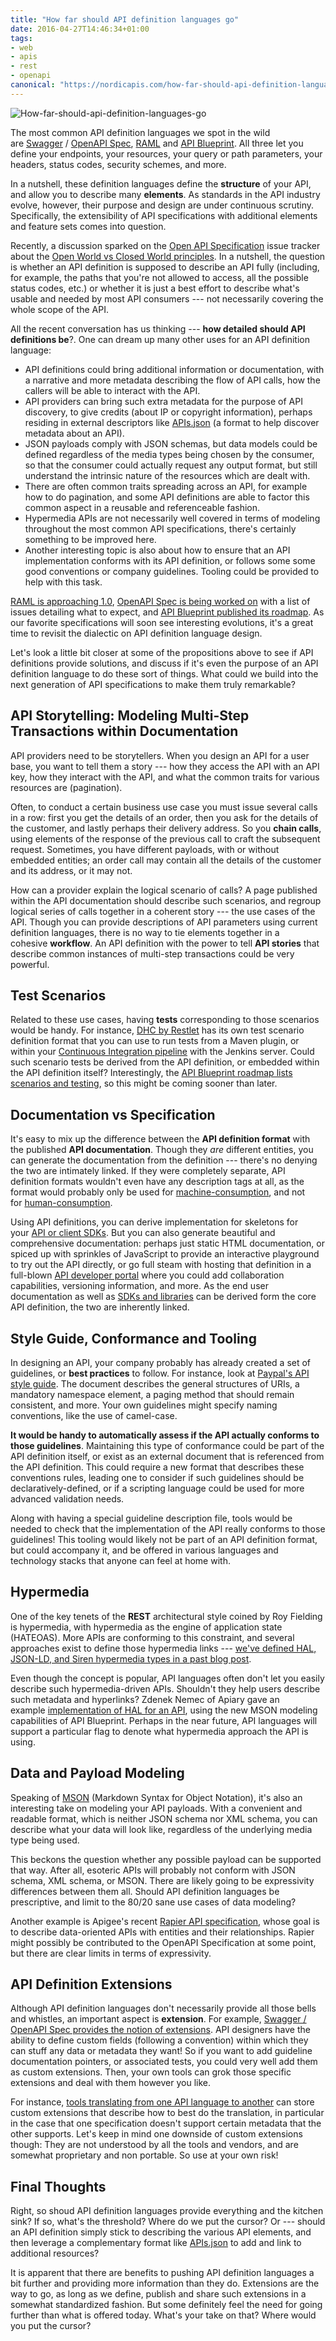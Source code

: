 ```yaml
---
title: "How far should API definition languages go"
date: 2016-04-27T14:46:34+01:00
tags:
- web
- apis
- rest
- openapi
canonical: "https://nordicapis.com/how-far-should-api-definition-languages-go/"
---
```


![How-far-should-api-definition-languages-go](https://nordicapis.com/wp-content/uploads/How-far-should-api-definition-languages-go-1.png)

The most common API definition languages we spot in the wild are [Swagger](https://swagger.io/) / [OpenAPI Spec](https://openapis.org/), [RAML](https://raml.org/) and [API Blueprint](https://apiblueprint.org/). All three let you define your endpoints, your resources, your query or path parameters, your headers, status codes, security schemes, and more.

In a nutshell, these definition languages define the **structure** of your API, and allow you to describe many **elements**. As standards in the API industry evolve, however, their purpose and design are under continuous scrutiny. Specifically, the extensibility of API specifications with additional elements and feature sets comes into question.

Recently, a discussion sparked on the [Open API Specification](https://nordicapis.com/open-api-initiative-means-api-space/) issue tracker about the [Open World vs Closed World principles](https://nordicapis.com/evolution-openapi-specification-openapi-mean-open-world/). In a nutshell, the question is whether an API definition is supposed to describe an API fully (including, for example, the paths that you're not allowed to access, all the possible status codes, etc.) or whether it is just a best effort to describe what's usable and needed by most API consumers --- not necessarily covering the whole scope of the API.

All the recent conversation has us thinking --- **how detailed should API definitions be**?. One can dream up many other uses for an API definition language:

-   API definitions could bring additional information or documentation, with a narrative and more metadata describing the flow of API calls, how the callers will be able to interact with the API.
-   API providers can bring such extra metadata for the purpose of API discovery, to give credits (about IP or copyright information), perhaps residing in external descriptors like [APIs.json](https://apisjson.org/) (a format to help discover metadata about an API).
-   JSON payloads comply with JSON schemas, but data models could be defined regardless of the media types being chosen by the consumer, so that the consumer could actually request any output format, but still understand the intrinsic nature of the resources which are dealt with.
-   There are often common traits spreading across an API, for example how to do pagination, and some API definitions are able to factor this common aspect in a reusable and referenceable fashion.
-   Hypermedia APIs are not necessarily well covered in terms of modeling throughout the most common API specifications, there's certainly something to be improved here.
-   Another interesting topic is also about how to ensure that an API implementation conforms with its API definition, or follows some some good conventions or company guidelines. Tooling could be provided to help with this task.

[RAML is approaching 1.0](https://raml.org/blogs/update-raml-10-current-status), [OpenAPI Spec is being worked on](https://github.com/OAI/OpenAPI-Specification/issues?q=is%3Aissue+is%3Aopen+label%3A%22OpenAPI.Next+Proposal%22) with a list of issues detailing what to expect, and [API Blueprint published its roadmap](https://github.com/apiaryio/api-blueprint/wiki/Roadmap). As our favorite specifications will soon see interesting evolutions, it's a great time to revisit the dialectic on API definition language design.

Let's look a little bit closer at some of the propositions above to see if API definitions provide solutions, and discuss if it's even the purpose of an API definition language to do these sort of things. What could we build into the next generation of API specifications to make them truly remarkable?

## API Storytelling: Modeling Multi-Step Transactions within Documentation

API providers need to be storytellers. When you design an API for a user base, you want to tell them a story --- how they access the API with an API key, how they interact with the API, and what the common traits for various resources are (pagination).

Often, to conduct a certain business use case you must issue several calls in a row: first you get the details of an order, then you ask for the details of the customer, and lastly perhaps their delivery address. So you **chain calls**, using elements of the response of the previous call to craft the subsequent request. Sometimes, you have different payloads, with or without embedded entities; an order call may contain all the details of the customer and its address, or it may not.

How can a provider explain the logical scenario of calls? A page published within the API documentation should describe such scenarios, and regroup logical series of calls together in a coherent story --- the use cases of the API. Though you can provide descriptions of API parameters using current definition languages, there is no way to tie elements together in a cohesive **workflow**. An API definition with the power to tell **API stories** that describe common instances of multi-step transactions could be very powerful.

## Test Scenarios

Related to these use cases, having **tests** corresponding to those scenarios would be handy. For instance, [DHC by Restlet](https://nordicapis.com/10-continuous-integration-tools-spur-api-development/#dhc) has its own test scenario definition format that you can use to run tests from a Maven plugin, or within your [Continuous Integration pipeline](https://nordicapis.com/reach-devops-zen-with-these-continuous-integration-tools/) with the Jenkins server. Could such scenario tests be derived from the API definition, or embedded within the API definition itself? Interestingly, the [API Blueprint roadmap lists scenarios and testing](https://github.com/apiaryio/api-blueprint/issues/21), so this might be coming sooner than later.

## Documentation vs Specification

It's easy to mix up the difference between the **API definition format** with the published **API documentation**. Though they *are* different entities, you can generate the documentation from the definition --- there's no denying the two are intimately linked. If they were completely separate, API definition formats wouldn't even have any description tags at all, as the format would probably only be used for [machine-consumption](https://nordicapis.com/designing-apis-machines/), and not for [human-consumption](https://nordicapis.com/designing-apis-humans/).

Using API definitions, you can derive implementation for skeletons for your [API or client SDKs](https://restlet.com/blog/2015/04/28/easy-client-sdk-and-server-skeleton-generation-for-your-apis/). But you can also generate beautiful and comprehensive documentation: perhaps just static HTML documentation, or spiced up with sprinkles of JavaScript to provide an interactive playground to try out the API directly, or go full steam with hosting that definition in a full-blown [API developer portal](https://nordicapis.com/beautiful-ui-design-for-api-developer-portals/) where you could add collaboration capabilities, versioning information, and more. As the end user documentation as well as [SDKs and libraries](https://nordicapis.com/description-agnostic-api-development-with-api-transformer/) can be derived form the core API definition, the two are inherently linked.

## Style Guide, Conformance and Tooling

In designing an API, your company probably has already created a set of guidelines, or **best practices** to follow. For instance, look at [Paypal's API style guide](https://github.com/paypal/api-standards/blob/master/api-style-guide.md). The document describes the general structures of URIs, a mandatory namespace element, a paging method that should remain consistent, and more. Your own guidelines might specify naming conventions, like the use of camel-case.

**It would be handy to automatically assess if the API actually conforms to those guidelines**. Maintaining this type of conformance could be part of the API definition itself, or exist as an external document that is referenced from the API definition. This could require a new format that describes these conventions rules, leading one to consider if such guidelines should be declaratively-defined, or if a scripting language could be used for more advanced validation needs.

Along with having a special guideline description file, tools would be needed to check that the implementation of the API really conforms to those guidelines! This tooling would likely not be part of an API definition format, but could accompany it, and be offered in various languages and technology stacks that anyone can feel at home with.

## Hypermedia

One of the key tenets of the **REST** architectural style coined by Roy Fielding is hypermedia, with hypermedia as the engine of application state (HATEOAS). More APIs are conforming to this constraint, and several approaches exist to define those hypermedia links --- [we've defined HAL, JSON-LD, and Siren hypermedia types in a past blog post](https://nordicapis.com/designing-evolvable-apis-for-the-web-formats/#hypermediatypesforwebapis).

Even though the concept is popular, API languages often don't let you easily describe such hypermedia-driven APIs. Shouldn't they help users describe such metadata and hyperlinks? Zdenek Nemec of Apiary gave an example [implementation of HAL for an API](https://gist.github.com/zdne/988a54c03609655f47b7#file-rendered-md), using the new MSON modeling capabilities of API Blueprint. Perhaps in the near future, API languages will support a particular flag to denote what hypermedia approach the API is using.

## Data and Payload Modeling

Speaking of [MSON](https://github.com/apiaryio/mson) (Markdown Syntax for Object Notation), it's also an interesting take on modeling your API payloads. With a convenient and readable format, which is neither JSON schema nor XML schema, you can describe what your data will look like, regardless of the underlying media type being used.

This beckons the question whether any possible payload can be supported that way. After all, esoteric APIs will probably not conform with JSON schema, XML schema, or MSON. There are likely going to be expressivity differences between them all. Should API definition languages be prescriptive, and limit to the 80/20 sane use cases of data modeling?

Another example is Apigee's recent [Rapier API specification](https://apigee.com/about/blog/developer/rapier-cut-through-tedium-api-specification), whose goal is to describe data-oriented APIs with entities and their relationships. Rapier might possibly be contributed to the OpenAPI Specification at some point, but there are clear limits in terms of expressivity.

## API Definition Extensions

Although API definition languages don't necessarily provide all those bells and whistles, an important aspect is **extension**. For example, [Swagger / OpenAPI Spec provides the notion of extensions](https://swagger.io/specification/#vendorExtensions). API designers have the ability to define custom fields (following a convention) within which they can stuff any data or metadata they want! So if you want to add guideline documentation pointers, or associated tests, you could very well add them as custom extensions. Then, your own tools can grok those specific extensions and deal with them however you like.

For instance, [tools translating from one API language to another](https://restlet.com/blog/2015/10/26/importing-and-translating-raml-api-definition/) can store custom extensions that describe how to best do the translation, in particular in the case that one specification doesn't support certain metadata that the other supports. Let's keep in mind one downside of custom extensions though: They are not understood by all the tools and vendors, and are somewhat proprietary and non portable. So use at your own risk!

## Final Thoughts

Right, so shoud API definition languages provide everything and the kitchen sink? If so, what's the threshold? Where do we put the cursor? Or --- should an API definition simply stick to describing the various API elements, and then leverage a complementary format like [APIs.json](https://apisjson.org/) to add and link to additional resources?

It is apparent that there are benefits to pushing API definition languages a bit further and providing more information than they do. Extensions are the way to go, as long as we define, publish and share such extensions in a somewhat standardized fashion. But some definitely feel the need for going further than what is offered today. What's your take on that? Where would you put the cursor?
